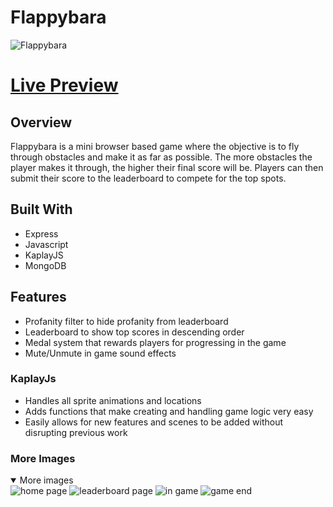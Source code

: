 # Flappybara
![Flappybara](https://lh3.googleusercontent.com/pw/AP1GczNrRuHpKbV8SGhCR8xj7xEYgEt6tb7MjuQwxF3lASSRQDYrnsV2PnaMEvG27kxZFWR4ZSRs6OUqvsn5kHulgI6h4C7DGOZRlfWhQTDcwyOW3yR4lfxLEQl1RECO6mo9YeMtUFFve2tkY4kkoLpHgYo=w1609-h911-s-no-gm?authuser=1)

# [Live Preview](https://flappybara.adaptable.app/)

## Overview

Flappybara is a mini browser based game where the objective is to fly through obstacles and make it as far as possible. The more obstacles the player makes it through, the higher their final score will be. Players can then submit their score to the leaderboard to compete for the top spots.

## Built With
- Express
- Javascript
- KaplayJS
- MongoDB

## Features
- Profanity filter to hide profanity from leaderboard
- Leaderboard to show top scores in descending order
- Medal system that rewards players for progressing in the game
- Mute/Unmute in game sound effects

### KaplayJs
- Handles all sprite animations and locations
- Adds functions that make creating and handling game logic very easy
- Easily allows for new features and scenes to be added without disrupting previous work

### More Images
<details open>
<summary>More images</summary>
<img src="https://lh3.googleusercontent.com/pw/AP1GczN5WST-icE7orcpRfeVUYZ2U-mmizrOalnSuxGL7JlDFUlwAZQa7WrsRnmyutu-hhzOCAa6JtgnyY2mjH3Pn4F__SMuKM0lIZwOEdix4psVFtEC5nLvyaLnm4nA_zNExzNf9JPvWKjqZpumqaozAKE=w1605-h911-s-no-gm?authuser=1" alt="home page">
<img src="https://lh3.googleusercontent.com/pw/AP1GczO24k3oENxcDTHjEZxwOYJS5YT7_Xbgv4B4otgOADIROo5rr2zqZgBqACla65JUNOgE3cYAgI58ATx-5hZief1Hi8zabMCRcw3PL0Tf9qEUjmnx_lTxv6U0ajyPJxvwVoDtnTXpkFtvK_ILHqugOxA=w1599-h911-s-no-gm?authuser=1" alt="leaderboard page">
<img src="https://lh3.googleusercontent.com/pw/AP1GczMnOnCncpJFIc6HTf0GybrGeStYiUwBkCo6G8GS78JA3AxmtK3Xngxt1RB-11OKNOCEy8Z5ZDmETI5LugSYKHtctOOAjrOPyI5FHxXvYrg_xkF9N8qAOYfQ-zjCf5AnkGfSqKul79nepEadJA13nzk=w1609-h911-s-no-gm?authuser=1" alt="in game">
<img src="https://lh3.googleusercontent.com/pw/AP1GczPQqtkLhwFZWprxFq6XIFSheKHVIowt7ob7Mdjo9sGAikVjYLoYsqiXEAJLKVL8NNzBB0DVjbsXoukgiEnV_yFBEjbYJtxLrjcLQaQQ-zbakPFGQTyzarP0d-523AitXld9hIsf2SVQPEFanUZlBvc=w1602-h911-s-no-gm?authuser=1" alt="game end">
</details>